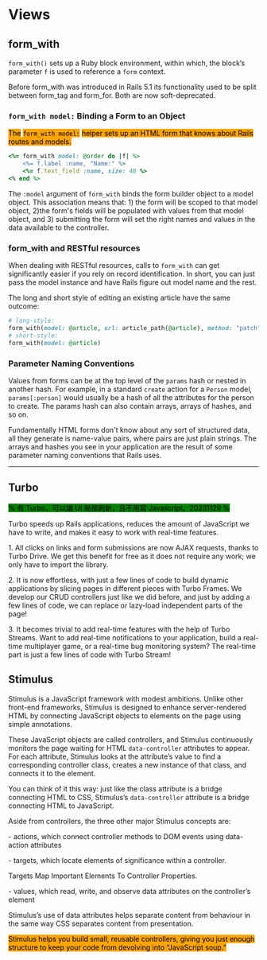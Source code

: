 # Views

## form\_with

`form_with()` sets up a Ruby block environment, within which, the block’s parameter `f` is used to reference a `form` context.

Before form\_with was introduced in Rails 5.1 its functionality used to be split between form\_tag and form\_for. Both are now soft-deprecated.

### `form_with model:` Binding a Form to an Object

<mark style="background-color:orange;">The</mark> <mark style="background-color:orange;"></mark><mark style="background-color:orange;">`form_with model:`</mark> <mark style="background-color:orange;"></mark><mark style="background-color:orange;">helper sets up an HTML form that knows about Rails routes and models.</mark>

```ruby
<%= form_with model: @order do |f| %>
    <%= f.label :name, "Name:" %>
    <%= f.text_field :name, size: 40 %>
<% end %>
```

The `:model` argument of `form_with` binds the form builder object to a model object. This association means that: 1) the form will be scoped to that model object, 2)the form's fields will be populated with values from that model object, and 3) submitting the form will set the right names and values in the data available to the controller.

### form\_with and RESTful resources

When dealing with RESTful resources, calls to `form_with` can get significantly easier if you rely on record identification. In short, you can just pass the model instance and have Rails figure out model name and the rest.

The long and short style of editing an existing article have the same outcome:

```ruby
# long-style:
form_with(model: @article, url: article_path(@article), method: "patch")
# short-style:
form_with(model: @article)
```

### Parameter Naming Conventions

Values from forms can be at the top level of the `params` hash or nested in another hash. For example, in a standard `create` action for a `Person` model, `params[:person]` would usually be a hash of all the attributes for the person to create. The params hash can also contain arrays, arrays of hashes, and so on.

Fundamentally HTML forms don't know about any sort of structured data, all they generate is name-value pairs, where pairs are just plain strings. The arrays and hashes you see in your application are the result of some parameter naming conventions that Rails uses.



***

## Turbo

<mark style="background-color:green;">% 有 Turbo，可以讓 UI 局部刷新，且不用寫 Javascript。20231129 %</mark>

Turbo speeds up Rails applications, reduces the amount of JavaScript we have to write, and makes it easy to work with real-time features.

1\. All clicks on links and form submissions are now AJAX requests, thanks to Turbo Drive. We get this benefit for free as it does not require any work; we only have to import the library.

2\. It is now effortless, with just a few lines of code to build dynamic applications by slicing pages in different pieces with Turbo Frames. We develop our CRUD controllers just like we did before, and just by adding a few lines of code, we can replace or lazy-load independent parts of the page!

3\. It becomes trivial to add real-time features with the help of Turbo Streams. Want to add real-time notifications to your application, build a real-time multiplayer game, or a real-time bug monitoring system? The real-time part is just a few lines of code with Turbo Stream!

## Stimulus

Stimulus is a JavaScript framework with modest ambitions. Unlike other front-end frameworks, Stimulus is designed to enhance server-rendered HTML by connecting JavaScript objects to elements on the page using simple annotations.

These JavaScript objects are called controllers, and Stimulus continuously monitors the page waiting for HTML `data-controller` attributes to appear. For each attribute, Stimulus looks at the attribute’s value to find a corresponding controller class, creates a new instance of that class, and connects it to the element.

You can think of it this way: just like the class attribute is a bridge connecting HTML to CSS, Stimulus’s `data-controller` attribute is a bridge connecting HTML to JavaScript.

Aside from controllers, the three other major Stimulus concepts are:

\- actions, which connect controller methods to DOM events using data-action attributes

\- targets, which locate elements of significance within a controller.

Targets Map Important Elements To Controller Properties.

\- values, which read, write, and observe data attributes on the controller’s element

Stimulus’s use of data attributes helps separate content from behaviour in the same way CSS separates content from presentation.

<mark style="background-color:orange;">Stimulus helps you build small, reusable controllers, giving you just enough structure to keep your code from devolving into “JavaScript soup.”</mark>



